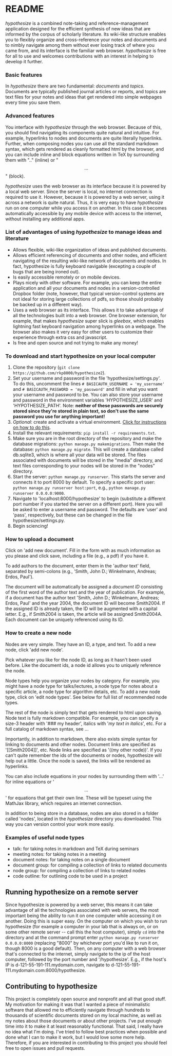 # README

*hypothesize* is a combined note-taking and reference-management application designed for the efficient synthesis of new ideas that are informed by the corpus of scholarly literature. Its wiki-like structure enables you to flexibly organize and cross-reference your notes and documents and to nimbly navigate among them without ever losing track of where you came from, and its interface is the familiar web browser. *hypothesize* is free for all to use and welcomes contributions with an interest in helping to develop it further.

### Basic features

In *hypothesize* there are two fundamental: *documents* and *topics*. Documents are typically published journal articles or reports, and topics are text files for your notes and ideas that get rendered into simple webpages every time you save them. 

### Advanced features

You interface with *hypothesize* through the web browser. Because of this, you should find navigating its components quite natural and intuitive. For example, hyperlinks to nodes and documents are quite literally hyperlinks. Further, when composing nodes you can use all the standard markdown syntax, which gets rendered as cleanly formatted html by the browser, and you can include inline and block equations written in TeX by surrounding them with "$..$" (inline) or "$$...$$" (block).

*hypothesize* uses the web browser as its interface because it is powered by a local web server. Since the server is local, no internet connection is required to use it. However, because it is powered by a web server, using it across a network is quite natural. Thus, it is very easy to have *hypothesize* run on one computer while you access it on another. In this case it becomes automatically accessible by any mobile device with access to the internet, without installing any additional apps.

### List of advantages of using *hypothesize* to manage ideas and literature

* Allows flexible, wiki-like organization of ideas and published documents.
* Allows efficient referencing of documents and other nodes, and efficient navigating of the resulting wiki-like network of documents and nodes. In fact, hypothesize is fully keyboard navigable (excepting a couple of bugs that are being ironed out).
* Is easily accessible remotely or on mobile devices.
* Plays nicely with other software. For example, you can keep the entire application and all your documents and nodes in a version-controlled Dropbox folder (note, however, that typical version-control systems are not ideal for storing large collections of pdfs, so those should probably be backed up in a different way).
* Uses a web browser as its interface. This allows it to take advantage of all the technologies built into a web browser. One browser extension, for example, that makes *hypothesize* super slick is *gleebox*, which enables lightning fast keyboard navigation among hyperlinks on a webpage. The browser also makes it very easy for other users to customize their experience through extra css and javascript.
* Is free and open source and not trying to make any money!

### To download and start hypothesize on your local computer

1. Clone the repository (`git clone https://github.com/rkp8000/hypothesize2`).
2. Set your username and password in the file 'hypothesize/settings.py'. To do this, uncomment the lines `# BASICAUTH_USERNAME = 'my_username'` and `# BASICAUTH_PASSWORD = 'my_password'` and fill in what you want your username and password to be. You can also store your username and password in the environment variables 'HYPOTHESIZE_USER' and 'HYPOTHESIZE_PATH'. Note: **neither of these passwords are securely stored since they're stored in plain text, so don't use the same password you use for anything important!**
3. *Optional*: create and activate a virtual environment. [Click for instructions on how to do this](https://virtualenv.pypa.io/en/latest/).
4. Install the relevant requirements: `pip install -r requirements.txt`.
5. Make sure you are in the root directory of the repository and make the database migrations: `python manage.py makemigrations`. Then make the database: `python manage.py migrate`. This will create a database called db.sqlite3, which is where all your data will be stored. The files associated with documents will be stored in the "media" directory, and text files corresponding to your nodes will be stored in the "nodes" directory.
6. Start the server: `python manage.py runserver`. This starts the server and connects it to port 8000 by default. To specify a specific port user: `python manage.py runserver host:port`, e.g., `python manage.py runserver 0.0.0.0:9000`.
7. Navigate to 'localhost:8000/hypothesize' to begin (substitute a different port number if you started the server on a different port). Here you will be asked to enter a username and password. The defaults are 'user' and 'pass', respectively, but these can be changed in the file hypothesize/settings.py.
8. Begin sciencing!

### How to upload a document

Click on 'add new document'. Fill in the form with as much information as you please and click save, including a file
 (e.g., a pdf) if you have it.

  To add authors to the document, enter them in the 'author text' field, separated by semi-colons (e.g.,
 'Smith, John D.; Winkelmann, Andreas; Erdos, Paul').

 The document will be automatically be assigned a *document ID* consisting of the first word of the author text and the year of publication. For example, if a document has the author text 'Smith, John D.; Winkelmann, Andreas; Erdos, Paul' and the year 2004, the document ID will become Smith2004. If the assigned ID is already taken, the ID will be augmented with a capital letter. E.g., if Smith2004 is taken, the article will be assigned Smith2004A. Each document can be uniquely referenced using its ID.

### How to create a new node

Nodes are very simple. They have an ID, a type, and text. To add a new node, click 'add new node'.

Pick whatever you like for the node ID, as long as it hasn't been used before. Like the document ids, a node id allows you to uniquely reference the node.

Node types help you organize your nodes by category. For example, you might have a node type for talks/lectures, a node type for notes about a specific article, a node type for algorithm details, etc. To add a new node type, click on 'edit node types'. See below for full list of recommended node types.

The rest of the node is simply text that gets rendered to html upon saving. Node text is fully markdown compatible. For example, you can specify a size-3 header with '### my header', italics with '*my text in italics*', etc. For a full catalog of markdown syntax, see ...

Importantly, in addition to markdown, there also exists simple syntax for linking to documents and other nodes. Document links are specified as '[[Smith2004]]', etc. Node links are specified as '((my other node))'. If you can't quite remember the ids of the documents or nodes, hypothesize will help out a little. Once the node is saved, the links will be rendered as hyperlinks.

You can also include equations in your nodes by surrounding them with '$...$' for inline equations or '$$...$$' for equations that get their own line. These will be typeset using the MathJax library, which requires an internet connection.

In addition to being store in a database, nodes are also stored in a folder called 'nodes', located in the *hypothesize* directory you downloaded. This way you can version control your work more easily.

### Examples of useful node types

* talk: for taking notes in markdown and TeX during seminars
* meeting notes: for taking notes in a meeting
* document notes: for taking notes on a single document
* document group: for compiling a collection of links to related documents
* node group: for compiling a collection of links to related nodes
* code outline: for outlining code to be used in a project

## Running hypothesize on a remote server

Since hypothesize is powered by a web server, this means it can take advantage of all the technologies associated with web servers, the most important being the ability to run it on one computer while accessing it on another. Doing this is super easy. On the computer on which you wish to run hypothesize (for example a computer in your lab that is always on, or on some other remote server -- call this the host computer), simply `cd` into the directory and at the command prompt enter `python manage.py runserver 0.0.0.0:8000` (replacing "8000" by whichever port you'd like to run it on, though 8000 is a good default). Then, on any computer with a web browser that's connected to the internet, simply navigate to the ip of the host computer, followed by the port number and '/hypothesize'. E.g., if the host's IP is d-121-55-191-111.mydomain.com, navigate to d-121-55-191-111.mydomain.com:8000/hypothesize.

## Contributing to hypothesize

This project is completely open source and nonprofit and all that good stuff. My motivation for making it was that I wanted a piece of minimalistic software that allowed me to efficiently navigate through hundreds to thousands of scientific documents stored on my local machine, as well as my notes about those documents or about other projects. I've put enough time into it to make it at least reasonably functional. That said, I really have no idea what I'm doing. I've tried to follow best practices when possible and done what I can to make it work, but I would love some more help. Therefore, if you are interested in contributing to this project you should feel free to open issues and pull requests.
